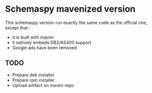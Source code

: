 Schemaspy mavenized version
==========================================

This schemaspy version run exactly the same code as the official one, except
that :

* it is built with maven
* it natively embeds DB2/AS400 support
* Google ads have been removed


TODO
------------------------------------------

* Prepare deb installer
* Prepare rpm installer
* Upload artifact on maven repo




